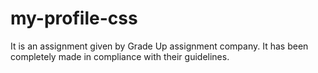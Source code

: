 # my-profile-css
It is an assignment given by Grade Up assignment company. It has been completely made in compliance with their guidelines.
